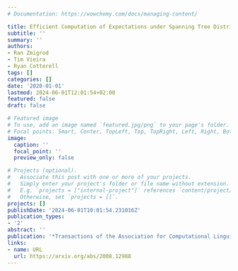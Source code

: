 ```yaml
---
# Documentation: https://wowchemy.com/docs/managing-content/

title: Efficient Computation of Expectations under Spanning Tree Distributions
subtitle: ''
summary: ''
authors:
- Ran Zmigrod
- Tim Vieira
- Ryan Cotterell
tags: []
categories: []
date: '2020-01-01'
lastmod: 2024-06-01T12:01:54+02:00
featured: false
draft: false

# Featured image
# To use, add an image named `featured.jpg/png` to your page's folder.
# Focal points: Smart, Center, TopLeft, Top, TopRight, Left, Right, BottomLeft, Bottom, BottomRight.
image:
  caption: ''
  focal_point: ''
  preview_only: false

# Projects (optional).
#   Associate this post with one or more of your projects.
#   Simply enter your project's folder or file name without extension.
#   E.g. `projects = ["internal-project"]` references `content/project/deep-learning/index.md`.
#   Otherwise, set `projects = []`.
projects: []
publishDate: '2024-06-01T10:01:54.231016Z'
publication_types:
- '2'
abstract: ''
publication: '*Transactions of the Association for Computational Linguistics*'
links:
- name: URL
  url: https://arxiv.org/abs/2008.12988
---
```

